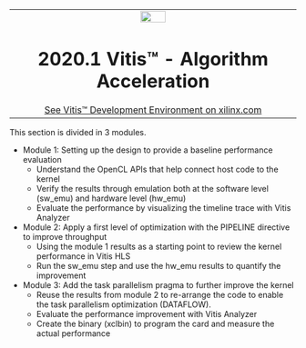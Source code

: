 <table width="100%">
 <tr width="100%">
    <td align="center"><img src="https://www.xilinx.com/content/dam/xilinx/imgs/press/media-kits/corporate/xilinx-logo.png" width="30%"/><h1>2020.1 Vitis™ - Algorithm Acceleration</h1>
    <a href="https://www.xilinx.com/products/design-tools/vitis.html">See Vitis™ Development Environment on xilinx.com</a>
    </td>
 </tr>
</table>

This section is divided in 3 modules.
* Module 1: Setting up the design to provide a baseline performance evaluation
  + Understand the OpenCL APIs that help connect host code to the kernel
  + Verify the results through emulation both at the software level (sw_emu) and hardware level (hw_emu)
  + Evaluate the performance by visualizing the timeline trace with Vitis Analyzer
* Module 2: Apply a first level of optimization with the PIPELINE directive to improve throughput
  + Using the module 1 results as a starting point to review the kernel performance in Vitis HLS
  + Run the sw_emu step and use the hw_emu results to quantify the improvement 
* Module 3: Add the task parallelism pragma to further improve the kernel
  + Reuse the results from module 2 to re-arrange the code to enable the task parallelism optimization (DATAFLOW).
  + Evaluate the performance improvement with Vitis Analyzer
  + Create the binary (xclbin) to program the card and measure the actual performance
